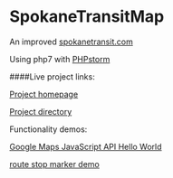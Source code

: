 # SpokaneTransitMap
An improved [spokanetransit.com](https://www.spokanetransit.com/)

Using php7 with [PHPstorm](https://www.jetbrains.com/student/)

####Live project links:

[Project homepage](http://timothy-b.com/SpokaneTransitMap/src/Views/home.php)

[Project directory](http://timothy-b.com/SpokaneTransitMap/)

Functionality demos:

[Google Maps JavaScript API Hello World](http://timothy-b.com/SpokaneTransitMap/src/Controllers/Testing/Google_Maps_JS_API_Test.php)

[route stop marker demo](http://timothy-b.com/SpokaneTransitMap/src/Controllers/Testing/GMaps_Map_display_stops_on_routes.php)